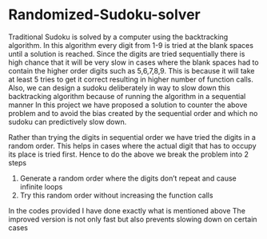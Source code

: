 # Randomized-Sudoku-solver

Traditional Sudoku is solved by a computer using the backtracking algorithm. In this algorithm every digit from 1-9 is tried at the blank spaces until a solution is reached. Since the digits are tried sequentially there is high chance that it will be very slow in cases where the blank spaces had to contain the higher order digits such as 5,6,7,8,9. This is because it will take at least 5 tries to get it correct resulting in higher number of function calls.
Also, we can design a sudoku deliberately in way to slow down this backtracking algorithm because of running the algorithm in a sequential manner
In this project we have proposed a solution to counter the above problem and to avoid the bias created by the sequential order and which no sudoku can predictively slow down.

Rather than trying the digits in sequential order we have tried the digits in a random order. This helps in cases where the actual digit that has to occupy its place is tried first.
Hence to do the above we break the problem into 2 steps
1)	Generate a random order where the digits don’t repeat and cause infinite loops
2)	Try this random order without increasing the function calls

In the codes provided I have done exactly what is mentioned above
The improved version is not only fast but also prevents slowing down on certain cases
